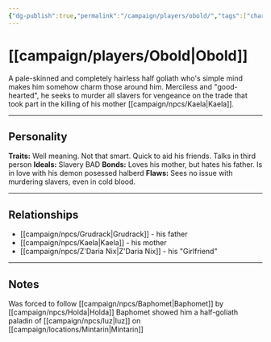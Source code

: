 ```yaml
---
{"dg-publish":true,"permalink":"/campaign/players/obold/","tags":["character","player"],"noteIcon":"","created":"2025-10-26T08:58:31.407-07:00","updated":"2025-10-27T13:40:14.217-07:00"}
---
```



# [[campaign/players/Obold\|Obold]]
A pale-skinned and completely hairless half goliath who's simple mind makes him somehow charm those around him. Merciless and "good-hearted", he seeks to murder all slavers for vengeance on the trade that took part in the killing of his mother [[campaign/npcs/Kaela\|Kaela]]. 

---

## Personality
**Traits:**  Well meaning. Not that smart. Quick to aid his friends. Talks in third person
**Ideals:**  Slavery BAD
**Bonds:**  Loves his mother, but hates his father. Is in love with his demon posessed halberd 
**Flaws:**  Sees no issue with murdering slavers, even in cold blood. 

---

## Relationships
- [[campaign/npcs/Grudrack\|Grudrack]] - his father
- [[campaign/npcs/Kaela\|Kaela]] - his mother
- [[campaign/npcs/Z'Daria Nix\|Z'Daria Nix]] - his "Girlfriend"

---

## Notes
Was forced to follow [[campaign/npcs/Baphomet\|Baphomet]] by [[campaign/npcs/Holda\|Holda]]
Baphomet showed him a half-goliath paladin of [[campaign/npcs/Iuz\|Iuz]] on [[campaign/locations/Mintarin\|Mintarin]]
